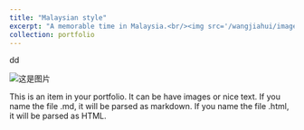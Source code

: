 ```yaml
---
title: "Malaysian style"
excerpt: "A memorable time in Malaysia.<br/><img src='/wangjiahui/images/portfolio/malaysia/cover.jpg'>"
collection: portfolio
---
```

dd

![这是图片](../images/portfolio/malaysia/boy.jpg "yunnan")

This is an item in your portfolio. It can be have images or nice text. If you name the file .md, it will be parsed as markdown. If you name the file .html, it will be parsed as HTML. 
